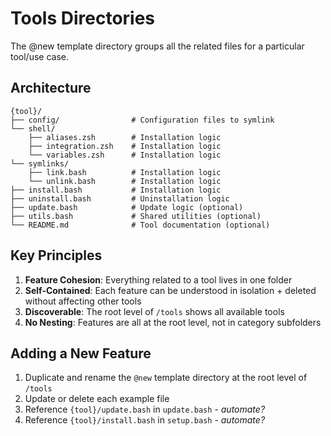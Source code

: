 # Tools Directories

The @new template directory groups all the related files for a particular tool/use case.

## Architecture

```
{tool}/
├── config/                # Configuration files to symlink
└── shell/
    ├── aliases.zsh        # Installation logic
    ├── integration.zsh    # Installation logic
    └── variables.zsh      # Installation logic
└── symlinks/
    ├── link.bash          # Installation logic
    └── unlink.bash        # Installation logic
├── install.bash           # Installation logic
├── uninstall.bash         # Uninstallation logic
├── update.bash            # Update logic (optional)
├── utils.bash             # Shared utilities (optional)
└── README.md              # Tool documentation (optional)
```

## Key Principles

1. **Feature Cohesion**: Everything related to a tool lives in one folder
2. **Self-Contained**: Each feature can be understood in isolation + deleted without affecting other tools
3. **Discoverable**: The root level of `/tools` shows all available tools
4. **No Nesting**: Features are all at the root level, not in category subfolders

## Adding a New Feature

1. Duplicate and rename the `@new` template directory at the root level of `/tools`
1. Update or delete each example file
1. Reference `{tool}/update.bash` in `update.bash` - _automate?_
1. Reference `{tool}/install.bash` in `setup.bash` - _automate?_
